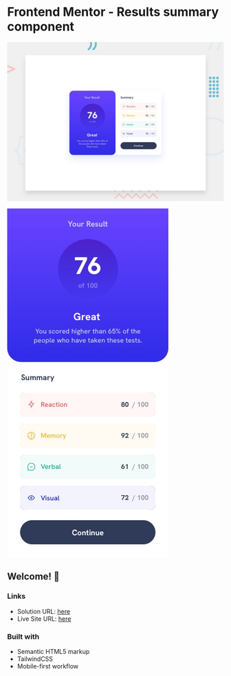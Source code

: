 # Frontend Mentor - Results summary component

![Design preview for the Results summary component coding challenge](./public/assets/design/desktop-preview.jpg)

![Mobile Design preview for the IResults summary component coding challenge](./public/assets/design/mobile-design.jpg)

## Welcome! 👋


### Links

-   Solution URL: [here](https://www.frontendmentor.io/solutions/resultssummarycomponentmain-built-with-tailwindcss-Qdqe38ZUde)
-   Live Site URL: [here](https://results-summary-component-main-blush.vercel.app/)

### Built with

-   Semantic HTML5 markup
-   TailwindCSS
-   Mobile-first workflow